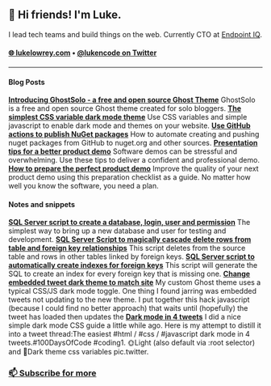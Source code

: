 <h2>👋 Hi friends! I'm Luke.</h3>

I lead tech teams and build things on the web. Currently CTO at [Endpoint IQ](https://endpointiq.com.au/'). 

<h4>
  <a href="https://lukelowrey.com">🌐 lukelowrey.com</a> • 
  <a href="https://twitter.com/lukencode">@lukencode on Twitter</a>
</h4>

<hr />

#### Blog Posts
<!--START_SECTION:feed-->
**[Introducing GhostSolo - a free and open source Ghost Theme](https:&#x2F;&#x2F;lukelowrey.com&#x2F;ghostsolo-a-free-and-open-source-ghost-theme&#x2F;)**
GhostSolo is a free and open source Ghost theme created for solo bloggers.
**[The simplest CSS variable dark mode theme](https:&#x2F;&#x2F;lukelowrey.com&#x2F;css-variable-theme-switcher&#x2F;)**
Use CSS variables and simple javascript to enable dark mode and themes on your website.
**[Use GitHub actions to publish NuGet packages](https:&#x2F;&#x2F;lukelowrey.com&#x2F;use-github-actions-to-publish-nuget-packages&#x2F;)**
How to automate creating and pushing nuget packages from GitHub to nuget.org and other sources.
**[Presentation tips for a better product demo](https:&#x2F;&#x2F;lukelowrey.com&#x2F;product-demo-presentation-tips&#x2F;)**
Software demos can be stressful and overwhelming. Use these tips to deliver a confident and professional demo.
**[How to prepare the perfect product demo](https:&#x2F;&#x2F;lukelowrey.com&#x2F;product-demo-checklist&#x2F;)**
Improve the quality of your next product demo using this preparation checklist as a guide. No matter how well you know the software, you need a plan.
<!--END_SECTION:feed-->

#### Notes and snippets
<!--START_SECTION:notes-->
**[SQL Server script to create a database, login, user and permission](https:&#x2F;&#x2F;lukelowrey.com&#x2F;sql-server-script-to-create-a-database-user-a&#x2F;)**
The simplest way to bring up a new database and user for testing and development.
**[SQL Server Script to magically cascade delete rows from table and foreign key relationships](https:&#x2F;&#x2F;lukelowrey.com&#x2F;magic-cacscade-delete-sql-server-script&#x2F;)**
This script deletes from the source table and rows in other tables linked by foreign keys.
**[SQL Server script to automatically create indexes for foreign keys](https:&#x2F;&#x2F;lukelowrey.com&#x2F;sql-server-script-to-automatically-create-indexes-for-foreign-keys&#x2F;)**
This script will generate the SQL to create an index for every foreign key that is missing one.
**[Change embedded tweet dark theme to match site](https:&#x2F;&#x2F;lukelowrey.com&#x2F;change-embedded-tweet-dark-theme-to-match-site&#x2F;)**
My custom Ghost theme uses a typical CSS&#x2F;JS dark mode toggle. One thing I found jarring was embedded tweets not updating to the new theme. I put together this hack javascript (because I could find no better approach) that waits until (hopefully) the tweet has loaded then updates the
**[Dark mode in 4 tweets](https:&#x2F;&#x2F;lukelowrey.com&#x2F;dark-mode-in-four-tweets&#x2F;)**
I did a nice simple dark mode CSS guide a little while ago. Here is my attempt to distill it into a tweet thread:The easiest #html &#x2F; #css &#x2F; #javascript dark mode in 4 tweets.#100DaysOfCode #coding1. 🌞Light (also default via :root selector) and 🌙Dark theme css variables pic.twitter.
<!--END_SECTION:notes-->

### [📫 Subscribe for more](https://lukelowrey.com/signup/)
